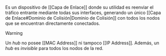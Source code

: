 Es un dispositivo de [[Capa de Enlace]] donde su utilidad es reenviar el tráfico entrante mediante todas sus interfaces, generando un único [[Capa de Enlace#Dominio de Colisión|Dominio de Colisión]] con todos los nodos que se encuentran directamente conectados.

>[!warning] 
>Un *hub* no posee [[MAC Address]] ni tampoco [[IP Address]]. Además, un *hub* es *invisible* para todos los nodos de la red.
